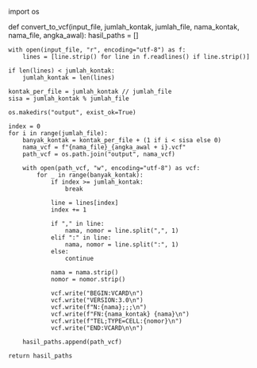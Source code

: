 import os

def convert_to_vcf(input_file, jumlah_kontak, jumlah_file, nama_kontak, nama_file, angka_awal):
    hasil_paths = []

    with open(input_file, "r", encoding="utf-8") as f:
        lines = [line.strip() for line in f.readlines() if line.strip()]

    if len(lines) < jumlah_kontak:
        jumlah_kontak = len(lines)

    kontak_per_file = jumlah_kontak // jumlah_file
    sisa = jumlah_kontak % jumlah_file

    os.makedirs("output", exist_ok=True)

    index = 0
    for i in range(jumlah_file):
        banyak_kontak = kontak_per_file + (1 if i < sisa else 0)
        nama_vcf = f"{nama_file}_{angka_awal + i}.vcf"
        path_vcf = os.path.join("output", nama_vcf)

        with open(path_vcf, "w", encoding="utf-8") as vcf:
            for _ in range(banyak_kontak):
                if index >= jumlah_kontak:
                    break

                line = lines[index]
                index += 1

                if "," in line:
                    nama, nomor = line.split(",", 1)
                elif ":" in line:
                    nama, nomor = line.split(":", 1)
                else:
                    continue

                nama = nama.strip()
                nomor = nomor.strip()

                vcf.write("BEGIN:VCARD\n")
                vcf.write("VERSION:3.0\n")
                vcf.write(f"N:{nama};;;\n")
                vcf.write(f"FN:{nama_kontak} {nama}\n")
                vcf.write(f"TEL;TYPE=CELL:{nomor}\n")
                vcf.write("END:VCARD\n\n")

        hasil_paths.append(path_vcf)

    return hasil_paths
